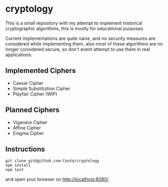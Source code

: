 # cryptology

This is a small repository with my attempt to implement historical cryptographic algorithms, this is mostly for educational purposes.

Current implementations are quite naïve, and no security measures are considered while implementing them, also most of these algorithms are no longer considered secure, so don't event attempt to use them in real applications.

## Implemented Ciphers
 * Caesar Cipher
 * Simple Substituition Cipher
 * Playfair Cipher (WIP)

## Planned Ciphers
 * Vigenère Cipher
 * Affine Cipher
 * Enigma Cipher

## Instructions

```
git clone git@github.com:Couto/cryptology
npm install
npm test
```

and open your browser on [http://localhost:8080/](http://localhost:8080/)
